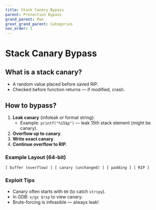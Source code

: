 ```yaml
---
title: Stack Canary Bypass
parent: Protection Bypass
grand_parent: Pwn
great_grand_parent: Categories
nav_order: 1
---
```


# Stack Canary Bypass

## What is a stack canary?

- A random value placed before saved RIP.
- Checked before function returns — if modified, crash.

## How to bypass?

1. **Leak canary** (infoleak or format string):
   - Example: `printf("%15$p")` — leak 15th stack element (might be canary).
2. **Overflow up to canary**.
3. **Write exact canary**.
4. **Continue overflow to RIP**.

### Example Layout (64-bit)

```
[ buffer (overflow) ] [ canary (unchanged) ] [ padding ] [ RIP ]
```

### Exploit Tips

- Canary often starts with `00` (to catch `strcpy`).
- In GDB: `x/gx $rsp` to view canary.
- Brute-forcing is infeasible — always leak!
